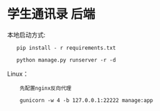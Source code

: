 <h1>学生通讯录 后端
</h1>



本地启动方式:

       pip install - r requirements.txt

       python manage.py runserver -r -d



Linux：
           
           
        先配置nginx反向代理

        gunicorn -w 4 -b 127.0.0.1:22222 manage:app

